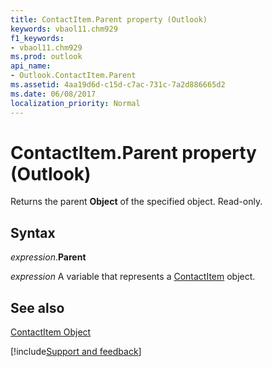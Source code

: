 ```yaml
---
title: ContactItem.Parent property (Outlook)
keywords: vbaol11.chm929
f1_keywords:
- vbaol11.chm929
ms.prod: outlook
api_name:
- Outlook.ContactItem.Parent
ms.assetid: 4aa19d6d-c15d-c7ac-731c-7a2d886665d2
ms.date: 06/08/2017
localization_priority: Normal
---
```



# ContactItem.Parent property (Outlook)

Returns the parent  **Object** of the specified object. Read-only.


## Syntax

_expression_.**Parent**

_expression_ A variable that represents a [ContactItem](Outlook.ContactItem.md) object.


## See also


[ContactItem Object](Outlook.ContactItem.md)

[!include[Support and feedback](~/includes/feedback-boilerplate.md)]